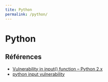 ```yaml
---
tite: Python
permalink: /python/
---
```


# Python

## Références
- [Vulnerability in input() function – Python 2.x](https://www.geeksforgeeks.org/vulnerability-input-function-python-2-x/)
- [python input vulnerability](http://intx0x80.blogspot.fr/2017/05/python-input-vulnerability_25.html)
